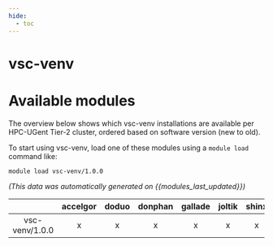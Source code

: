 ```yaml
---
hide:
  - toc
---
```


vsc-venv
========

# Available modules


The overview below shows which vsc-venv installations are available per HPC-UGent Tier-2 cluster, ordered based on software version (new to old).

To start using vsc-venv, load one of these modules using a `module load` command like:

```shell
module load vsc-venv/1.0.0
```

*(This data was automatically generated on {{modules_last_updated}})*  

| |accelgor|doduo|donphan|gallade|joltik|shinx|skitty|
| :---: | :---: | :---: | :---: | :---: | :---: | :---: | :---: |
|vsc-venv/1.0.0|x|x|x|x|x|x|x|
